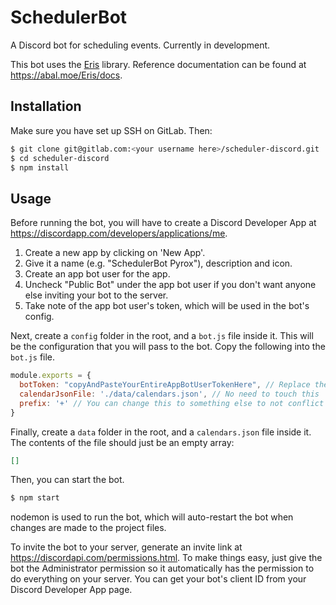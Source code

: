 # SchedulerBot

A Discord bot for scheduling events. Currently in development.

This bot uses the [Eris](https://abal.moe/Eris/) library. Reference documentation can be found at https://abal.moe/Eris/docs.

## Installation

Make sure you have set up SSH on GitLab. Then:

```bash
$ git clone git@gitlab.com:<your username here>/scheduler-discord.git
$ cd scheduler-discord
$ npm install
```

## Usage

Before running the bot, you will have to create a Discord Developer App at https://discordapp.com/developers/applications/me.

1. Create a new app by clicking on 'New App'.
2. Give it a name (e.g. "SchedulerBot Pyrox"), description and icon.
3. Create an app bot user for the app.
4. Uncheck "Public Bot" under the app bot user if you don't want anyone else inviting your bot to the server.
5. Take note of the app bot user's token, which will be used in the bot's config.

Next, create a `config` folder in the root, and a `bot.js` file inside it. This will be the configuration that you will pass to the bot. Copy the following into the `bot.js` file.

```javascript
module.exports = {
  botToken: "copyAndPasteYourEntireAppBotUserTokenHere", // Replace the string with your token
  calendarJsonFile: './data/calendars.json', // No need to touch this
  prefix: '+' // You can change this to something else to not conflict with other bots in your server
}
```

Finally, create a `data` folder in the root, and a `calendars.json` file inside it. The contents of the file should just be an empty array:

```json
[]
```

Then, you can start the bot.

```bash
$ npm start
```

nodemon is used to run the bot, which will auto-restart the bot when changes are made to the project files.

To invite the bot to your server, generate an invite link at https://discordapi.com/permissions.html. To make things easy, just give the bot the Administrator permission so it automatically has the permission to do everything on your server. You can get your bot's client ID from your Discord Developer App page.
